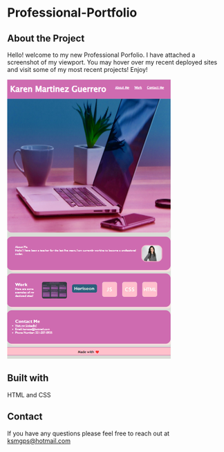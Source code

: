 # Professional-Portfolio

## About the Project
Hello! welcome to my new Professional Porfolio. I have attached a screenshot of my viewport. You may hover over my recent deployed sites and visit some of my most recent projects! Enjoy!



![image](./assets/images/Screenshot%20of%20Portfolio.png)

## Built with
HTML and CSS

## Contact
If you have any questions please feel free to reach out at ksmgps@hotmail.com


